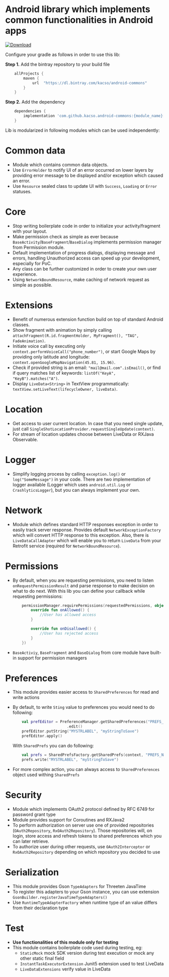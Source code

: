 Android library which implements common functionalities in Android apps
=======================================================================
[ ![Download](https://api.bintray.com/packages/kacso/android-commons/android-commons/images/download.svg) ](https://bintray.com/kacso/android-commons/android-commons/_latestVersion)

Configure your gradle as follows in order to use this lib:

**Step 1.** Add the bintray repository to your build file
```groovy
    allProjects {
        maven {
            url  "https://dl.bintray.com/kacso/android-commons" 
        }
    }
```

**Step 2.** Add the dependency
```groovy
    dependencies {
        implementation 'com.github.kacso.android-commons:{module_name}:{latest_version}'
    }
```

Lib is modularized in following modules which can be used independently:


# Common data
-   Module which contains common data objects.
-   Use `ErrorHolder` to notify UI of an error occurred on lower layers by providing error message to be displayed and/or exception which caused an error.
-   Use `Resource` sealed class to update UI with `Success`, `Loading` or `Error` statuses.
  
# Core
-   Stop writing boilerplate code in order to initialize your activity/fragment with your layout. 
-   Make permission check as simple as ever because `BaseActivity`/`BaseFragment`/`BaseDialog` implements permission manager from Permission module.
-   Default implementation of progress dialogs, displaying message and errors, handling Unauthorized access can speed up your development, especially for PoC.
-   Any class can be further customized in order to create your own user experience.
-   Using `NetworkBoundResource`, make caching of network request as simple as possible.

# Extensions
-   Benefit of numerous extension function build on top of standard Android classes.
-   Show fragment with animation by simply calling `attachFragment(R.id.fragmentHolder, MyFragment(), "TAG", FadeAnimation)`.
-   Initiate voice call by executing only `context.performVoiceCall("phone_number")`, or start Google Maps by providing only latitude and longitude: `context.openGoogleMapNavigation(45.81, 15.96)`.
-   Check if provided string is an email: `"mail@mail.com".isEmail()`, or find if query matches list of keywords: `listOf("KeyA", "KeyB").matches("A")`.
-   Display `LiveData<String>` in TextView programmatically: `textView.setLiveText(lifecycleOwner, liveData)`. 

# Location
-   Get access to user current location. In case that you need single update, just call `SingleShotLocationProvider.requestSingleUpdate(context)`.
-   For stream of location updates choose between LiveData or RXJava Observable.

# Logger
-  Simplify logging process by calling `exception.log()` or `log("SomeMessage")` in your code. There are two implementation of logger available (Logger which uses `android.util.Log` or `CrashlyticsLogger`), but you can always implement your own.

# Network
-  Module which defines standard HTTP responses exception in order to easily track server response. Provides default `NetworkExceptionFactory` which will convert HTTP response to this exception. Also, there is `LiveDataCallAdapter` which will enable you to return `LiveData` from your Retrofit service (required for `NetworkBoundResource`).

# Permissions
- By default, when you are requesting permissions, you need to listen `onRequestPermissionResult` and parse response to make decision on what to do next. With this lib you can define your callback while requesting permissions:
    ```kotlin
        permissionManager.requirePermissions(requestedPermissions, object : PermissionCallback {
            override fun onAllowed() {
                //User has allowed access
            }

            override fun onDisallowed() {
                //User has rejected access
            }
        })
     ```
- `BaseActiviy`, `BaseFragment` and `BaseDialog` from core module have built-in support for permission managers

# Preferences
- This module provides easier access to `SharedPreferences` for read and write actions
- By default, to write `Sting` value to preferences you would need to do following:
    ```kotlin
        val prefEditor = PreferenceManager.getSharedPreferences("PREFS_NAME", Context.MODE_PRIVATE)
                            .edit()
        prefEditor.putString("MYSTRLABEL", "myStringToSave")
        prefEditor.apply()
    ```

    With `SharedPrefs` you can do following:
    ```kotlin
        val prefs = SharedPrefsFactory.getSharedPrefs(context, "PREFS_NAME")
        prefs.write("MYSTRLABEL", "myStringToSave")
    ```
- For more complex action, you can always access to `SharedPreferences` object used withing `SharedPrefs`

# Security
- Module which implements OAuth2 protocol defined by RFC 6749 for password grant type
- Module provides support for Coroutines and RXJava2
- To perform authorization on server use one of provided repositories (`OAuth2Repository`, `RxOAuth2Repository`). Those repositories will, on login, store access and refresh tokens to shared preferences which you can later retrieve.
- To authorize user during other requests, use `OAuth2Interceptor` or `RxOAuth2Repository` depending on which repository you decided to use

# Serialization
- This module provides Gson `TypeAdapters` for Threeten JavaTime
- To register this adapters to your Gson instance, you can use extension `GsonBuilder.registerJavaTimeTypeAdapters()`
- Use `RuntimeTypeAdapterFactory` when runtime type of an value differs from their declaration type

# Test
- **Use functionalities of this module only for testing**
- This module contains boilerplate code used during testing, eg:
    - `StaticMock` mock SDK version during test execution or mock any other static final field
    - `InstantTaskExecutorExtension` Junit5 extension used to test LiveData
    - `LiveDataExtensions` verify value in LiveData

